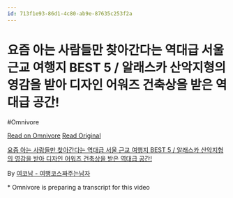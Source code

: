 ```yaml
---
id: 713f1e93-86d1-4c80-ab9e-87635c253f2a
---
```


# 요즘 아는 사람들만 찾아간다는 역대급 서울 근교 여행지 BEST 5 / 알래스카 산악지형의 영감을 받아 디자인 어워즈 건축상을 받은 역대급 공간!
#Omnivore
 
[Read on Omnivore](https://omnivore.app/me/https-youtube-com-watch-v-92-u-0-u-iaj-pks-1926e2acfc7)
[Read Original](https://youtube.com/watch?v=92u0UIajPks)
 
[요즘 아는 사람들만 찾아간다는 역대급 서울 근교 여행지 BEST 5 / 알래스카 산악지형의 영감을 받아 디자인 어워즈 건축상을 받은 역대급 공간!](https://youtube.com/watch?v=92u0UIajPks)

By [여코남 - 여행코스짜주는남자](https://www.youtube.com/@%EC%97%AC%EC%BD%94%EB%82%A8)

\* Omnivore is preparing a transcript for this video